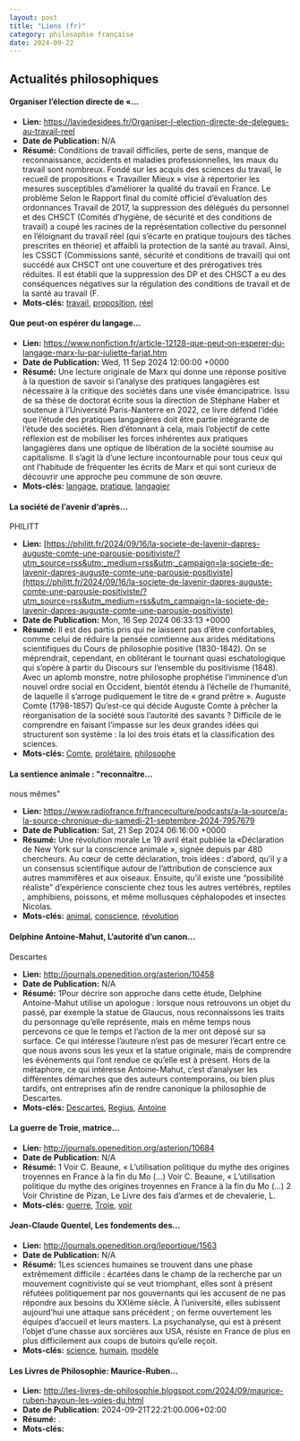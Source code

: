 ```yaml
---
layout: post
title: "Liens (fr)"
category: philosophie française
date: 2024-09-22
---
```

## Actualités philosophiques

#### Organiser l’élection directe de «...

  * **Lien:** <https://laviedesidees.fr/Organiser-l-election-directe-de-delegues-au-travail-reel>
  * **Date de Publication:** N/A
  * **Résumé:** Conditions de travail difficiles, perte de sens, manque de reconnaissance, accidents et maladies professionnelles, les maux du travail sont nombreux. Fondé sur les acquis des sciences du travail, le recueil de propositions « Travailler Mieux » vise à répertorier les mesures susceptibles d’améliorer la qualité du travail en France. Le problème Selon le Rapport final du comité officiel d’évaluation des ordonnances Travail de 2017, la suppression des délégués du personnel et des CHSCT (Comités d’hygiène, de sécurité et des conditions de travail) a coupé les racines de la représentation collective du personnel en l’éloignant du travail réel (qui s’écarte en pratique toujours des tâches prescrites en théorie) et affaibli la protection de la santé au travail. Ainsi, les CSSCT (Commissions santé, sécurité et conditions de travail) qui ont succédé aux CHSCT ont une couverture et des prérogatives très réduites. Il est établi que la suppression des DP et des CHSCT a eu des conséquences négatives sur la régulation des conditions de travail et de la santé au travail (F.
  * **Mots-clés:** [travail](travail), [proposition](proposition), [réel](réel)

#### Que peut-on espérer du langage...

  * **Lien:** <https://www.nonfiction.fr/article-12128-que-peut-on-esperer-du-langage-marx-lu-par-juliette-farjat.htm>
  * **Date de Publication:** Wed, 11 Sep 2024 12:00:00 +0000
  * **Résumé:** Une lecture originale de Marx qui donne une réponse positive à la question de savoir si l’analyse des pratiques langagières est nécessaire à la critique des sociétés dans une visée émancipatrice. Issu de sa thèse de doctorat écrite sous la direction de Stéphane Haber et soutenue à l’Université Paris-Nanterre en 2022, ce livre défend l’idée que l’étude des pratiques langagières doit être partie intégrante de l’étude des sociétés. Rien d’étonnant à cela, mais l’objectif de cette réflexion est de mobiliser les forces inhérentes aux pratiques langagières dans une optique de libération de la société soumise au capitalisme. Il s’agit là d’une lecture incontournable pour tous ceux qui ont l’habitude de fréquenter les écrits de Marx et qui sont curieux de découvrir une approche peu commune de son œuvre.
  * **Mots-clés:** [langage](langage), [pratique](pratique), [langagier](langagier)

#### La société de l’avenir d’après...
PHILITT

  * **Lien:** [https://philitt.fr/2024/09/16/la-societe-de-lavenir-dapres-auguste-comte-une-parousie-positiviste/?utm_source=rss&utm;_medium=rss&utm;_campaign=la-societe-de-lavenir-dapres-auguste-comte-une-parousie-positiviste](https://philitt.fr/2024/09/16/la-societe-de-lavenir-dapres-auguste-comte-une-parousie-positiviste/?utm_source=rss&utm_medium=rss&utm_campaign=la-societe-de-lavenir-dapres-auguste-comte-une-parousie-positiviste)
  * **Date de Publication:** Mon, 16 Sep 2024 06:33:13 +0000
  * **Résumé:** Il est des partis pris qui ne laissent pas d’être confortables, comme celui de réduire la pensée comtienne aux arides méditations scientifiques du Cours de philosophie positive (1830-1842). On se méprendrait, cependant, en oblitérant le tournant quasi eschatologique qui s’opère à partir du Discours sur l’ensemble du positivisme (1848). Avec un aplomb monstre, notre philosophe prophétise l’imminence d’un nouvel ordre social en Occident, bientôt étendu à l’échelle de l’humanité, de laquelle il s’arroge pudiquement le titre de « grand prêtre ». Auguste Comte (1798-1857) Qu’est-ce qui décide Auguste Comte à prêcher la réorganisation de la société sous l’autorité des savants ? Difficile de le comprendre en faisant l’impasse sur les deux grandes idées qui structurent son système : la loi des trois états et la classification des sciences.
  * **Mots-clés:** [Comte](Comte), [prolétaire](prolétaire), [philosophe](philosophe)

#### La sentience animale : "reconnaître...
nous mêmes"

  * **Lien:** <https://www.radiofrance.fr/franceculture/podcasts/a-la-source/a-la-source-chronique-du-samedi-21-septembre-2024-7957679>
  * **Date de Publication:** Sat, 21 Sep 2024 06:16:00 +0000
  * **Résumé:** Une révolution morale Le 19 avril était publiée la «Déclaration de New York sur la conscience animale », signée depuis par 480 chercheurs. Au cœur de cette déclaration, trois idées : d’abord, qu’il y a un consensus scientifique autour de l’attribution de conscience aux autres mammifères et aux oiseaux. Ensuite, qu’il existe une “possibilité réaliste” d’expérience consciente chez tous les autres vertébrés, reptiles , amphibiens, poissons, et même mollusques céphalopodes et insectes Nicolas.
  * **Mots-clés:** [animal](animal), [conscience](conscience), [révolution](révolution)

#### Delphine Antoine-Mahut, L’autorité d’un canon...
Descartes

  * **Lien:** <http://journals.openedition.org/asterion/10458>
  * **Date de Publication:** N/A
  * **Résumé:** 1Pour décrire son approche dans cette étude, Delphine Antoine-Mahut utilise un apologue : lorsque nous retrouvons un objet du passé, par exemple la statue de Glaucus, nous reconnaissons les traits du personnage qu’elle représente, mais en même temps nous percevons ce que le temps et l’action de la mer ont déposé sur sa surface. Ce qui intéresse l’auteure n’est pas de mesurer l’écart entre ce que nous avons sous les yeux et la statue originale, mais de comprendre les événements qui l’ont rendue ce qu’elle est à présent. Hors de la métaphore, ce qui intéresse Antoine-Mahut, c’est d’analyser les différentes démarches que des auteurs contemporains, ou bien plus tardifs, ont entreprises afin de rendre canonique la philosophie de Descartes.
  * **Mots-clés:** [Descartes](Descartes), [Regius](Regius), [Antoine](Antoine)

#### La guerre de Troie, matrice...

  * **Lien:** <http://journals.openedition.org/asterion/10684>
  * **Date de Publication:** N/A
  * **Résumé:** 1 Voir C. Beaune, « L’utilisation politique du mythe des origines troyennes en France à la fin du Mo (...) Voir C. Beaune, « L’utilisation politique du mythe des origines troyennes en France à la fin du Mo (...) 2 Voir Christine de Pizan, Le Livre des fais d’armes et de chevalerie, L.
  * **Mots-clés:** [guerre](guerre), [Troie](Troie), [voir](voir)

#### Jean-Claude Quentel, Les fondements des...

  * **Lien:** <http://journals.openedition.org/leportique/1563>
  * **Date de Publication:** N/A
  * **Résumé:** 1Les sciences humaines se trouvent dans une phase extrêmement difficile : écartées dans le champ de la recherche par un mouvement cognitiviste qui se veut triomphant, elles sont à présent réfutées politiquement par nos gouvernants qui les accusent de ne pas répondre aux besoins du XXIème siècle. À l’université, elles subissent aujourd’hui une attaque sans précédent ; on ferme ouvertement les équipes d’accueil et leurs masters. La psychanalyse, qui est à présent l’objet d’une chasse aux sorcières aux USA, résiste en France de plus en plus difficilement aux coups de butoirs qu’elle reçoit.
  * **Mots-clés:** [science](science), [humain](humain), [modèle](modèle)

#### Les Livres de Philosophie: Maurice-Ruben...

  * **Lien:** <http://les-livres-de-philosophie.blogspot.com/2024/09/maurice-ruben-hayoun-les-voies-du.html>
  * **Date de Publication:** 2024-09-21T22:21:00.006+02:00
  * **Résumé:** .
  * **Mots-clés:**


